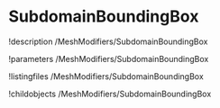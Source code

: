 <!-- MOOSE Documentation Stub: Remove this when content is added. -->

# SubdomainBoundingBox
!description /MeshModifiers/SubdomainBoundingBox

!parameters /MeshModifiers/SubdomainBoundingBox

!listingfiles /MeshModifiers/SubdomainBoundingBox

!childobjects /MeshModifiers/SubdomainBoundingBox
